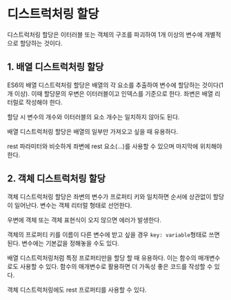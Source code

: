# 디스트럭처링 할당

디스트럭처링 할당은 이터러블 또는 객체의 구조를 파괴하여 1개 이상의 변수에 개별적으로 할당하는 것이다.

## 1. 배열 디스트럭처링 할당

ES6의 배열 디스트럭처링 할당은 배열의 각 요소를 추출하여 변수에 할당하는 것이다(1개 이상). 이때 할당문의 우변은 이터러블이고 인덱스를 기준으로 한다. 좌변은 배열 리터럴로 작성해야 한다.

할당 시 변수의 개수와 이터러블의 요소 개수는 일치하지 않아도 된다.

배열 디스트럭처링 할당은 배열의 일부만 가져오고 싶을 때 유용하다.

rest 파라미터와 비슷하게 좌변에 rest 요소(...)를 사용할 수 있으며 마지막에 위치해야 한다.

## 2. 객체 디스트럭처링 할당

객체 디스트럭처링 할당은 좌변의 변수가 프로퍼티 키와 일치하면 순서에 상관없이 할당이 일어난다. 변수는 객체 리터럴 형태로 선언한다.

우변에 객체 또는 객체 표현식이 오지 않으면 에러가 발생한다.

객체의 프로퍼티 키를 이름이 다른 변수에 받고 싶을 경우 `key: variable`형태로 쓰면 된다. 변수에는 기본값을 정해놓을 수도 있다.

배열 디스트럭처링처럼 특정 프로퍼티만을 할당 할 때 유용하다. 이는 함수의 매개변수로도 사용할 수 있다. 함수의 매개변수로 활용하면 더 가독성 좋은 코드를 작성할 수 있다.

객체 디스트럭처링에도 rest 프로퍼티를 사용할 수 있다.